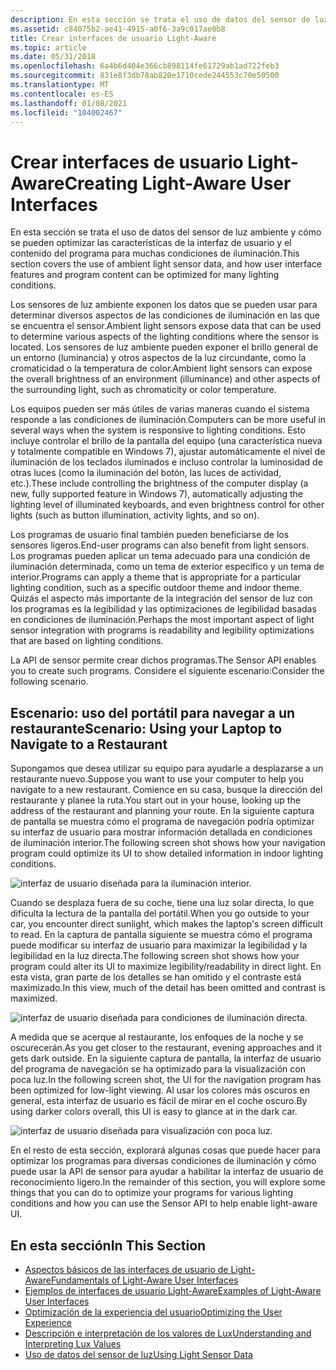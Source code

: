 ```yaml
---
description: En esta sección se trata el uso de datos del sensor de luz ambiente y cómo se pueden optimizar las características de la interfaz de usuario y el contenido del programa para muchas condiciones de iluminación.
ms.assetid: c84075b2-ae41-4915-a0f6-3a9c017ae0b8
title: Crear interfaces de usuario Light-Aware
ms.topic: article
ms.date: 05/31/2018
ms.openlocfilehash: 6a4b6d404e366cb898114fe61729ab1ad722feb3
ms.sourcegitcommit: 831e8f3db78ab820e1710cede244553c70e50500
ms.translationtype: MT
ms.contentlocale: es-ES
ms.lasthandoff: 01/08/2021
ms.locfileid: "104002467"
---
```

# <a name="creating-light-aware-user-interfaces"></a><span data-ttu-id="29267-103">Crear interfaces de usuario Light-Aware</span><span class="sxs-lookup"><span data-stu-id="29267-103">Creating Light-Aware User Interfaces</span></span>

<span data-ttu-id="29267-104">En esta sección se trata el uso de datos del sensor de luz ambiente y cómo se pueden optimizar las características de la interfaz de usuario y el contenido del programa para muchas condiciones de iluminación.</span><span class="sxs-lookup"><span data-stu-id="29267-104">This section covers the use of ambient light sensor data, and how user interface features and program content can be optimized for many lighting conditions.</span></span>

<span data-ttu-id="29267-105">Los sensores de luz ambiente exponen los datos que se pueden usar para determinar diversos aspectos de las condiciones de iluminación en las que se encuentra el sensor.</span><span class="sxs-lookup"><span data-stu-id="29267-105">Ambient light sensors expose data that can be used to determine various aspects of the lighting conditions where the sensor is located.</span></span> <span data-ttu-id="29267-106">Los sensores de luz ambiente pueden exponer el brillo general de un entorno (luminancia) y otros aspectos de la luz circundante, como la cromaticidad o la temperatura de color.</span><span class="sxs-lookup"><span data-stu-id="29267-106">Ambient light sensors can expose the overall brightness of an environment (illuminance) and other aspects of the surrounding light, such as chromaticity or color temperature.</span></span>

<span data-ttu-id="29267-107">Los equipos pueden ser más útiles de varias maneras cuando el sistema responde a las condiciones de iluminación.</span><span class="sxs-lookup"><span data-stu-id="29267-107">Computers can be more useful in several ways when the system is responsive to lighting conditions.</span></span> <span data-ttu-id="29267-108">Esto incluye controlar el brillo de la pantalla del equipo (una característica nueva y totalmente compatible en Windows 7), ajustar automáticamente el nivel de iluminación de los teclados iluminados e incluso controlar la luminosidad de otras luces (como la iluminación del botón, las luces de actividad, etc.).</span><span class="sxs-lookup"><span data-stu-id="29267-108">These include controlling the brightness of the computer display (a new, fully supported feature in Windows 7), automatically adjusting the lighting level of illuminated keyboards, and even brightness control for other lights (such as button illumination, activity lights, and so on).</span></span>

<span data-ttu-id="29267-109">Los programas de usuario final también pueden beneficiarse de los sensores ligeros.</span><span class="sxs-lookup"><span data-stu-id="29267-109">End-user programs can also benefit from light sensors.</span></span> <span data-ttu-id="29267-110">Los programas pueden aplicar un tema adecuado para una condición de iluminación determinada, como un tema de exterior específico y un tema de interior.</span><span class="sxs-lookup"><span data-stu-id="29267-110">Programs can apply a theme that is appropriate for a particular lighting condition, such as a specific outdoor theme and indoor theme.</span></span> <span data-ttu-id="29267-111">Quizás el aspecto más importante de la integración del sensor de luz con los programas es la legibilidad y las optimizaciones de legibilidad basadas en condiciones de iluminación.</span><span class="sxs-lookup"><span data-stu-id="29267-111">Perhaps the most important aspect of light sensor integration with programs is readability and legibility optimizations that are based on lighting conditions.</span></span>

<span data-ttu-id="29267-112">La API de sensor permite crear dichos programas.</span><span class="sxs-lookup"><span data-stu-id="29267-112">The Sensor API enables you to create such programs.</span></span> <span data-ttu-id="29267-113">Considere el siguiente escenario:</span><span class="sxs-lookup"><span data-stu-id="29267-113">Consider the following scenario.</span></span>

## <a name="scenario-using-your-laptop-to-navigate-to-a-restaurant"></a><span data-ttu-id="29267-114">Escenario: uso del portátil para navegar a un restaurante</span><span class="sxs-lookup"><span data-stu-id="29267-114">Scenario: Using your Laptop to Navigate to a Restaurant</span></span>

<span data-ttu-id="29267-115">Supongamos que desea utilizar su equipo para ayudarle a desplazarse a un restaurante nuevo.</span><span class="sxs-lookup"><span data-stu-id="29267-115">Suppose you want to use your computer to help you navigate to a new restaurant.</span></span> <span data-ttu-id="29267-116">Comience en su casa, busque la dirección del restaurante y planee la ruta.</span><span class="sxs-lookup"><span data-stu-id="29267-116">You start out in your house, looking up the address of the restaurant and planning your route.</span></span> <span data-ttu-id="29267-117">En la siguiente captura de pantalla se muestra cómo el programa de navegación podría optimizar su interfaz de usuario para mostrar información detallada en condiciones de iluminación interior.</span><span class="sxs-lookup"><span data-stu-id="29267-117">The following screen shot shows how your navigation program could optimize its UI to show detailed information in indoor lighting conditions.</span></span>

![interfaz de usuario diseñada para la iluminación interior.](images/nav-normal.png)

<span data-ttu-id="29267-119">Cuando se desplaza fuera de su coche, tiene una luz solar directa, lo que dificulta la lectura de la pantalla del portátil.</span><span class="sxs-lookup"><span data-stu-id="29267-119">When you go outside to your car, you encounter direct sunlight, which makes the laptop's screen difficult to read.</span></span> <span data-ttu-id="29267-120">En la captura de pantalla siguiente se muestra cómo el programa puede modificar su interfaz de usuario para maximizar la legibilidad y la legibilidad en la luz directa.</span><span class="sxs-lookup"><span data-stu-id="29267-120">The following screen shot shows how your program could alter its UI to maximize legibility/readability in direct light.</span></span> <span data-ttu-id="29267-121">En esta vista, gran parte de los detalles se han omitido y el contraste está maximizado.</span><span class="sxs-lookup"><span data-stu-id="29267-121">In this view, much of the detail has been omitted and contrast is maximized.</span></span>

![interfaz de usuario diseñada para condiciones de iluminación directa.](images/nav-contrast.png)

<span data-ttu-id="29267-123">A medida que se acerque al restaurante, los enfoques de la noche y se oscurecerán.</span><span class="sxs-lookup"><span data-stu-id="29267-123">As you get closer to the restaurant, evening approaches and it gets dark outside.</span></span> <span data-ttu-id="29267-124">En la siguiente captura de pantalla, la interfaz de usuario del programa de navegación se ha optimizado para la visualización con poca luz.</span><span class="sxs-lookup"><span data-stu-id="29267-124">In the following screen shot, the UI for the navigation program has been optimized for low-light viewing.</span></span> <span data-ttu-id="29267-125">Al usar los colores más oscuros en general, esta interfaz de usuario es fácil de mirar en el coche oscuro.</span><span class="sxs-lookup"><span data-stu-id="29267-125">By using darker colors overall, this UI is easy to glance at in the dark car.</span></span>

![interfaz de usuario diseñada para visualización con poca luz.](images/nav-lowlight.png)

<span data-ttu-id="29267-127">En el resto de esta sección, explorará algunas cosas que puede hacer para optimizar los programas para diversas condiciones de iluminación y cómo puede usar la API de sensor para ayudar a habilitar la interfaz de usuario de reconocimiento ligero.</span><span class="sxs-lookup"><span data-stu-id="29267-127">In the remainder of this section, you will explore some things that you can do to optimize your programs for various lighting conditions and how you can use the Sensor API to help enable light-aware UI.</span></span>

## <a name="in-this-section"></a><span data-ttu-id="29267-128">En esta sección</span><span class="sxs-lookup"><span data-stu-id="29267-128">In This Section</span></span>

-   [<span data-ttu-id="29267-129">Aspectos básicos de las interfaces de usuario de Light-Aware</span><span class="sxs-lookup"><span data-stu-id="29267-129">Fundamentals of Light-Aware User Interfaces</span></span>](fundamentals-of-light-aware-user-interfaces.md)
-   [<span data-ttu-id="29267-130">Ejemplos de interfaces de usuario Light-Aware</span><span class="sxs-lookup"><span data-stu-id="29267-130">Examples of Light-Aware User Interfaces</span></span>](examples-of-light-aware-user-interfaces.md)
-   [<span data-ttu-id="29267-131">Optimización de la experiencia del usuario</span><span class="sxs-lookup"><span data-stu-id="29267-131">Optimizing the User Experience</span></span>](optimizing-the-user-experience.md)
-   [<span data-ttu-id="29267-132">Descripción e interpretación de los valores de Lux</span><span class="sxs-lookup"><span data-stu-id="29267-132">Understanding and Interpreting Lux Values</span></span>](understanding-and-interpreting-lux-values.md)
-   [<span data-ttu-id="29267-133">Uso de datos del sensor de luz</span><span class="sxs-lookup"><span data-stu-id="29267-133">Using Light Sensor Data</span></span>](handling-data-from-multiple-light-sensors.md)

 

 



